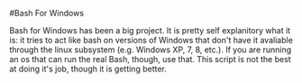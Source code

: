 #Bash For Windows

Bash for Windows has been a big project. It is pretty self explanitory what it is: it tries to act like bash on versions of 
Windows that don't have it avaliable through the linux subsystem (e.g. Windows XP, 7, 8, etc.). If you are running an os that 
can run the real Bash, though, use that. This script is not the best at doing it's job, though it is getting better.
